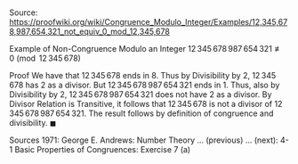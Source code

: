 # 

Source: https://proofwiki.org/wiki/Congruence_Modulo_Integer/Examples/12,345,678,987,654,321_not_equiv_0_mod_12,345,678

Example of Non-Congruence Modulo an Integer
$12 \, 345 \, 678 \, 987 \, 654 \, 321 \not \equiv 0 \pmod {12 \, 345 \, 678}$


Proof
We have that $12 \, 345 \, 678$ ends in $8$.
Thus by Divisibility by 2, $12 \, 345 \, 678$ has $2$ as a divisor.
But $12 \, 345 \, 678 \, 987 \, 654 \, 321$ ends in $1$.
Thus, also by Divisibility by 2, $12 \, 345 \, 678 \, 987 \, 654 \, 321$ does not have $2$ as a divisor.
By Divisor Relation is Transitive, it follows that $12 \, 345 \, 678$ is not a divisor of $12 \, 345 \, 678 \, 987 \, 654 \, 321$.
The result follows by definition of congruence and divisibility.
$\blacksquare$


Sources
1971: George E. Andrews: Number Theory ... (previous) ... (next): $\text {4-1}$ Basic Properties of Congruences: Exercise $7 \ \text{(a)}$




